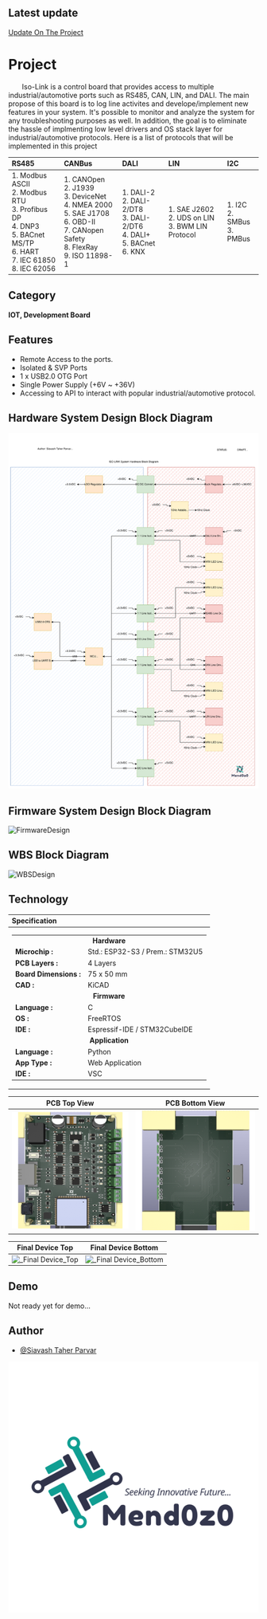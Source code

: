 ## Latest update



[Update On The Project](https://www.youtube.com/watch?v=Y3GoYqw6YXA&list=PLBWrS0_J_mZ2AYpXI1URpqJv-m0bLa1Cb)



# Project

&nbsp;&nbsp;&nbsp;&nbsp;&nbsp;&nbsp;&nbsp;Iso-Link is a control board that provides access to multiple industrial/automotive ports such as RS485, CAN, LIN, and DALI. The main propose of this board is to log line activites and develope/implement new features in your system. It's possible to monitor and analyze the system for any troubleshooting purposes as well. In addition, the goal is to eliminate the hassle of implmenting low level drivers and OS stack layer for industrial/automotive protocols. Here is a list of protocols that will be implemented in this project

|RS485|CANBus|DALI|LIN|I2C|
|:---|:---|:---|:---|:---|
|1. Modbus ASCII<br>2. Modbus RTU <br>3. Profibus DP <br>4. DNP3 <br>5. BACnet MS/TP<br>6. HART<br>7. IEC 61850<br>8. IEC 62056|1. CANOpen<br>2. J1939<br>3. DeviceNet<br>4. NMEA 2000<br>5. SAE J1708<br>6. OBD-II <br>7. CANopen Safety<br>8. FlexRay<br>9. ISO 11898-1|1. DALI-2<br>2. DALI-2/DT8<br>3. DALI-2/DT6<br>4. DALI+<br>5. BACnet<br>6. KNX|1. SAE J2602 <br>2. UDS on LIN<br>3. BWM LIN Protocol|1. I2C<br>2. SMBus<br>3. PMBus|

## Category

__IOT, Development Board__

## Features

- Remote Access to the ports.
- Isolated & SVP Ports
- 1 x USB2.0 OTG Port
- Single Power Supply (+6V ~ +36V)
- Accessing to API to interact with popular industrial/automotive protocol.

## Hardware System Design Block Diagram

![HardwareDesign](https://github.com/mend0z0/Iso-Link/blob/main/DOC/Block%20Diagrams/_FBD_SYS_HW_ISO-LINK.svg)

## Firmware System Design Block Diagram

![FirmwareDesign]()

## WBS Block Diagram

![WBSDesign]()

## Technology

|Specification|
|:---|
|<table><tbody><tr><td colspan="2" align="center">__Hardware__</h4></td></tr><tr><td>__Microchip :__</td> <td> Std.: ESP32-S3 / Prem.: STM32U5 </td></tr> <tr><td>__PCB Layers :__</td> <td> 4 Layers </td></tr> <tr><td>__Board Dimensions :__ </td> <td> 75 x 50 mm </td></tr> <tr><td>__CAD :__</td> <td> KiCAD </td></tr><tr><td colspan="2" align="center">__Firmware__</h4></td></tr><tr><td>__Language :__</td> <td> C </td></tr> <tr><td>__OS :__</td> <td> FreeRTOS </td></tr> <tr><td>__IDE :__</td> <td> Espressif-IDE / STM32CubeIDE </td></tr><tr><td colspan="2" align="center">__Application__</h4></td></tr><tr><td>__Language :__</td> <td> Python </td></tr> <tr><td>__App Type :__</td> <td> Web Application </td></tr> <tr><td>__IDE :__</td> <td> VSC </td></tr></table>|

|PCB Top View|PCB Bottom View|
|:---:|:---:|
|![Latest Version_Top](https://github.com/mend0z0/Iso-Link/blob/main/DOC/Pictures/_3DView_Top_IsoLink_v1.0.png)|![Latest Version_Bottom](https://github.com/mend0z0/Iso-Link/blob/main/DOC/Pictures/_3DView_Bottom_IsoLink_v1.0.png)|

|Final Device Top|Final Device Bottom|
|:---:|:---:|
|![_Final Device_Top](https://github.com/mend0z0)|![_Final Device_Bottom](https://github.com/mend0z0)|

## Demo

Not ready yet for demo...

## Author

- [@Siavash Taher Parvar](https://www.linkedin.com/in/mend0z0)


![Logo](https://github.com/mend0z0/Scoreboard/blob/main/LOGO.png)